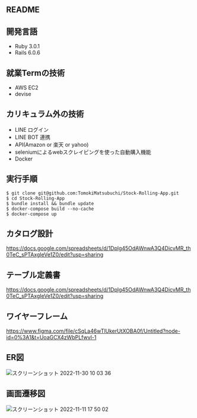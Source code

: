 ## README

## 開発言語
- Ruby 3.0.1
- Rails 6.0.6

## 就業Termの技術
- AWS EC2
- devise

## カリキュラム外の技術
- LINE ログイン
- LINE BOT 連携
- API(Amazon or 楽天 or yahoo)
- seleniumによるwebスクレイピングを使った自動購入機能
- Docker

## 実行手順
```
$ git clone git@github.com:TomokiMatsubuchi/Stock-Rolling-App.git
$ cd Stock-Rolling-App
$ bundle install && bundle update
$ docker-compose build --no-cache
$ docker-compose up
```

## カタログ設計
https://docs.google.com/spreadsheets/d/1Dplg45OdAWnwA3Q4DicvMR_th0TeC_sPTAxgIeVe1Z0/edit?usp=sharing

## テーブル定義書
https://docs.google.com/spreadsheets/d/1Dplg45OdAWnwA3Q4DicvMR_th0TeC_sPTAxgIeVe1Z0/edit?usp=sharing

## ワイヤーフレーム
https://www.figma.com/file/cSqLa46wTlUkerUtXOBA0f/Untitled?node-id=0%3A1&t=UoaGCX4zWbPLfwvl-1

## ER図
![スクリーンショット 2022-11-30 10 03 36](https://user-images.githubusercontent.com/109142010/204688148-86f9b565-a37b-44fb-98e9-f65e1d87af4f.png)




## 画面遷移図
![スクリーンショット 2022-11-11 17 50 02](https://user-images.githubusercontent.com/109142010/201307960-78040376-f52a-4024-bc5b-c5608ac9ab2d.png)

